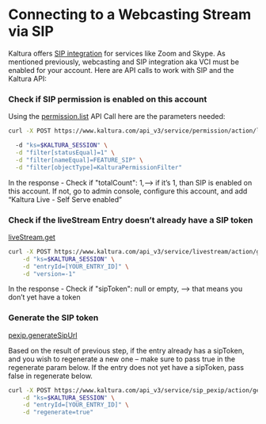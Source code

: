 # Connecting to a Webcasting Stream via SIP

Kaltura offers [SIP integration](https://knowledge.kaltura.com/help/kaltura-video-conference-integration-v1#activatevcikmsusers) for services like Zoom and Skype. As mentioned previously, webcasting and SIP integration aka VCI must be enabled for your account. Here are API calls to work with SIP and the Kaltura API:

### Check if SIP permission is enabled on this account

Using the [permission.list](https://developer.kaltura.com/console/service/permission/action/list) API Call here are the parameters needed:

```bash
curl -X POST https://www.kaltura.com/api_v3/service/permission/action/list \

  -d "ks=$KALTURA_SESSION" \
  -d "filter[statusEqual]=1" \
  -d "filter[nameEqual]=FEATURE_SIP" \
  -d "filter[objectType]=KalturaPermissionFilter"
```

In the response - Check if "totalCount": 1,--> if it’s 1, than SIP is enabled on this account. If not, go to admin console, configure this account, and add “Kaltura Live - Self Serve enabled”

### Check if the liveStream Entry doesn’t already have a SIP token

[liveStream.get](https://developer.kaltura.com/console/service/liveStream/action/get) 

```bash
curl -X POST https://www.kaltura.com/api_v3/service/livestream/action/get \
    -d "ks=$KALTURA_SESSION" \
    -d "entryId=[YOUR_ENTRY_ID]" \
    -d "version=-1"
```

In the response - Check if "sipToken": null or empty, --> that means you don’t yet have a token

### Generate the SIP token

[pexip.generateSipUrl](https://developer.kaltura.com/console/service/pexip/action/generateSipUrl)  

Based on the result of previous step, if the entry already has a sipToken, and you wish to regenerate a new one – make sure to pass true in the regenerate param below. If the entry does not yet have a sipToken, pass false in regenerate below.

```bash
curl -X POST https://www.kaltura.com/api_v3/service/sip_pexip/action/generateSipUrl \
    -d "ks=$KALTURA_SESSION" \
    -d "entryId=[YOUR_ENTRY_ID]" \
    -d "regenerate=true"
```